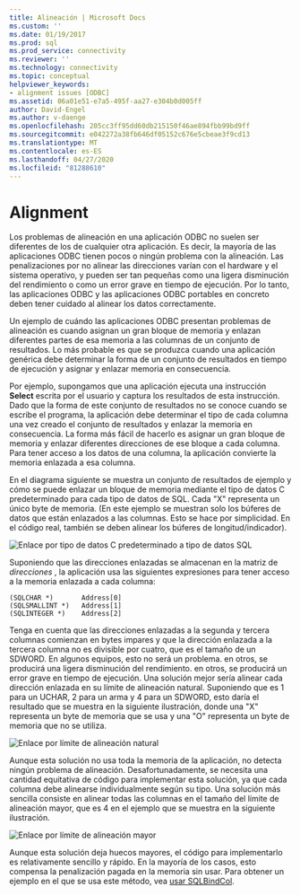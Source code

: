 ```yaml
---
title: Alineación | Microsoft Docs
ms.custom: ''
ms.date: 01/19/2017
ms.prod: sql
ms.prod_service: connectivity
ms.reviewer: ''
ms.technology: connectivity
ms.topic: conceptual
helpviewer_keywords:
- alignment issues [ODBC]
ms.assetid: 06a01e51-e7a5-495f-aa27-e304b0d005ff
author: David-Engel
ms.author: v-daenge
ms.openlocfilehash: 205cc3ff95dd60db215150f46ae894fbb99bd9ff
ms.sourcegitcommit: e042272a38fb646df05152c676e5cbeae3f9cd13
ms.translationtype: MT
ms.contentlocale: es-ES
ms.lasthandoff: 04/27/2020
ms.locfileid: "81288610"
---
```

# <a name="alignment"></a>Alignment
Los problemas de alineación en una aplicación ODBC no suelen ser diferentes de los de cualquier otra aplicación. Es decir, la mayoría de las aplicaciones ODBC tienen pocos o ningún problema con la alineación. Las penalizaciones por no alinear las direcciones varían con el hardware y el sistema operativo, y pueden ser tan pequeñas como una ligera disminución del rendimiento o como un error grave en tiempo de ejecución. Por lo tanto, las aplicaciones ODBC y las aplicaciones ODBC portables en concreto deben tener cuidado al alinear los datos correctamente.  
  
 Un ejemplo de cuándo las aplicaciones ODBC presentan problemas de alineación es cuando asignan un gran bloque de memoria y enlazan diferentes partes de esa memoria a las columnas de un conjunto de resultados. Lo más probable es que se produzca cuando una aplicación genérica debe determinar la forma de un conjunto de resultados en tiempo de ejecución y asignar y enlazar memoria en consecuencia.  
  
 Por ejemplo, supongamos que una aplicación ejecuta una instrucción **Select** escrita por el usuario y captura los resultados de esta instrucción. Dado que la forma de este conjunto de resultados no se conoce cuando se escribe el programa, la aplicación debe determinar el tipo de cada columna una vez creado el conjunto de resultados y enlazar la memoria en consecuencia. La forma más fácil de hacerlo es asignar un gran bloque de memoria y enlazar diferentes direcciones de ese bloque a cada columna. Para tener acceso a los datos de una columna, la aplicación convierte la memoria enlazada a esa columna.  
  
 En el diagrama siguiente se muestra un conjunto de resultados de ejemplo y cómo se puede enlazar un bloque de memoria mediante el tipo de datos C predeterminado para cada tipo de datos de SQL. Cada "X" representa un único byte de memoria. (En este ejemplo se muestran solo los búferes de datos que están enlazados a las columnas. Esto se hace por simplicidad. En el código real, también se deben alinear los búferes de longitud/indicador).  
  
 ![Enlace por tipo de datos C predeterminado a tipo de datos SQL](../../../odbc/reference/develop-app/media/pr24.gif "pr24")  
  
 Suponiendo que las direcciones enlazadas se almacenan en la matriz de *direcciones* , la aplicación usa las siguientes expresiones para tener acceso a la memoria enlazada a cada columna:  
  
```  
(SQLCHAR *)       Address[0]  
(SQLSMALLINT *)   Address[1]  
(SQLINTEGER *)    Address[2]  
```  
  
 Tenga en cuenta que las direcciones enlazadas a la segunda y tercera columnas comienzan en bytes impares y que la dirección enlazada a la tercera columna no es divisible por cuatro, que es el tamaño de un SDWORD. En algunos equipos, esto no será un problema. en otros, se producirá una ligera disminución del rendimiento. en otros, se producirá un error grave en tiempo de ejecución. Una solución mejor sería alinear cada dirección enlazada en su límite de alineación natural. Suponiendo que es 1 para un UCHAR, 2 para un arma y 4 para un SDWORD, esto daría el resultado que se muestra en la siguiente ilustración, donde una "X" representa un byte de memoria que se usa y una "O" representa un byte de memoria que no se utiliza.  
  
 ![Enlace por límite de alineación natural](../../../odbc/reference/develop-app/media/pr25.gif "pr25")  
  
 Aunque esta solución no usa toda la memoria de la aplicación, no detecta ningún problema de alineación. Desafortunadamente, se necesita una cantidad equitativa de código para implementar esta solución, ya que cada columna debe alinearse individualmente según su tipo. Una solución más sencilla consiste en alinear todas las columnas en el tamaño del límite de alineación mayor, que es 4 en el ejemplo que se muestra en la siguiente ilustración.  
  
 ![Enlace por límite de alineación mayor](../../../odbc/reference/develop-app/media/pr26.gif "pr26")  
  
 Aunque esta solución deja huecos mayores, el código para implementarlo es relativamente sencillo y rápido. En la mayoría de los casos, esto compensa la penalización pagada en la memoria sin usar. Para obtener un ejemplo en el que se usa este método, vea [usar SQLBindCol](../../../odbc/reference/develop-app/using-sqlbindcol.md).
